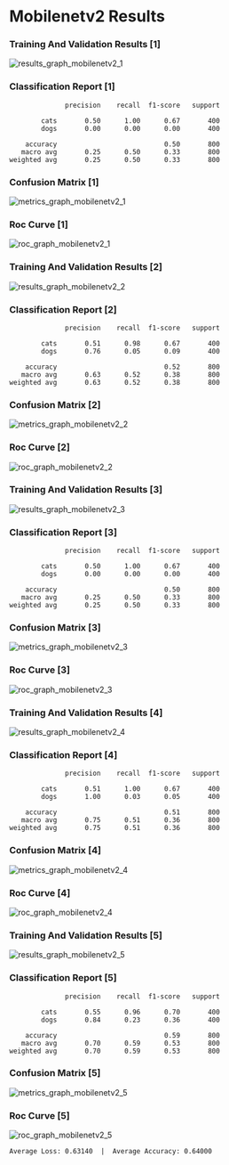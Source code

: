 
Mobilenetv2 Results
===================
  
### Training And Validation Results [1]

![results_graph_mobilenetv2_1](./results_graph_mobilenetv2_1.jpg "results_graph_mobilenetv2_1")  
### Classification Report [1]

```
              precision    recall  f1-score   support

        cats       0.50      1.00      0.67       400
        dogs       0.00      0.00      0.00       400

    accuracy                           0.50       800
   macro avg       0.25      0.50      0.33       800
weighted avg       0.25      0.50      0.33       800

```  
### Confusion Matrix [1]

![metrics_graph_mobilenetv2_1](./metrics_graph_mobilenetv2_1.jpg "metrics_graph_mobilenetv2_1")  
### Roc Curve [1]

![roc_graph_mobilenetv2_1](./roc_graph_mobilenetv2_1.jpg "roc_graph_mobilenetv2_1")  
  
### Training And Validation Results [2]

![results_graph_mobilenetv2_2](./results_graph_mobilenetv2_2.jpg "results_graph_mobilenetv2_2")  
### Classification Report [2]

```
              precision    recall  f1-score   support

        cats       0.51      0.98      0.67       400
        dogs       0.76      0.05      0.09       400

    accuracy                           0.52       800
   macro avg       0.63      0.52      0.38       800
weighted avg       0.63      0.52      0.38       800

```  
### Confusion Matrix [2]

![metrics_graph_mobilenetv2_2](./metrics_graph_mobilenetv2_2.jpg "metrics_graph_mobilenetv2_2")  
### Roc Curve [2]

![roc_graph_mobilenetv2_2](./roc_graph_mobilenetv2_2.jpg "roc_graph_mobilenetv2_2")  
  
### Training And Validation Results [3]

![results_graph_mobilenetv2_3](./results_graph_mobilenetv2_3.jpg "results_graph_mobilenetv2_3")  
### Classification Report [3]

```
              precision    recall  f1-score   support

        cats       0.50      1.00      0.67       400
        dogs       0.00      0.00      0.00       400

    accuracy                           0.50       800
   macro avg       0.25      0.50      0.33       800
weighted avg       0.25      0.50      0.33       800

```  
### Confusion Matrix [3]

![metrics_graph_mobilenetv2_3](./metrics_graph_mobilenetv2_3.jpg "metrics_graph_mobilenetv2_3")  
### Roc Curve [3]

![roc_graph_mobilenetv2_3](./roc_graph_mobilenetv2_3.jpg "roc_graph_mobilenetv2_3")  
  
### Training And Validation Results [4]

![results_graph_mobilenetv2_4](./results_graph_mobilenetv2_4.jpg "results_graph_mobilenetv2_4")  
### Classification Report [4]

```
              precision    recall  f1-score   support

        cats       0.51      1.00      0.67       400
        dogs       1.00      0.03      0.05       400

    accuracy                           0.51       800
   macro avg       0.75      0.51      0.36       800
weighted avg       0.75      0.51      0.36       800

```  
### Confusion Matrix [4]

![metrics_graph_mobilenetv2_4](./metrics_graph_mobilenetv2_4.jpg "metrics_graph_mobilenetv2_4")  
### Roc Curve [4]

![roc_graph_mobilenetv2_4](./roc_graph_mobilenetv2_4.jpg "roc_graph_mobilenetv2_4")  
  
### Training And Validation Results [5]

![results_graph_mobilenetv2_5](./results_graph_mobilenetv2_5.jpg "results_graph_mobilenetv2_5")  
### Classification Report [5]

```
              precision    recall  f1-score   support

        cats       0.55      0.96      0.70       400
        dogs       0.84      0.23      0.36       400

    accuracy                           0.59       800
   macro avg       0.70      0.59      0.53       800
weighted avg       0.70      0.59      0.53       800

```  
### Confusion Matrix [5]

![metrics_graph_mobilenetv2_5](./metrics_graph_mobilenetv2_5.jpg "metrics_graph_mobilenetv2_5")  
### Roc Curve [5]

![roc_graph_mobilenetv2_5](./roc_graph_mobilenetv2_5.jpg "roc_graph_mobilenetv2_5")  


`Average Loss: 0.63140  |  Average Accuracy: 0.64000`